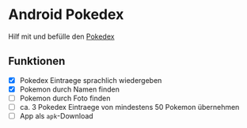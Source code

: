 # Android Pokedex

Hilf mit und befülle den [Pokedex](/app/src/main/assets/pokedex.json)

## Funktionen

* [x] Pokedex Eintraege sprachlich wiedergeben
* [x] Pokemon durch Namen finden
* [ ] Pokemon durch Foto finden
* [ ] ca. 3 Pokedex Eintraege von mindestens 50 Pokemon übernehmen
* [ ] App als `apk`-Download 
